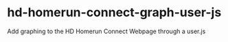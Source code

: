 # hd-homerun-connect-graph-user-js
Add graphing to the HD Homerun Connect Webpage through a user.js
